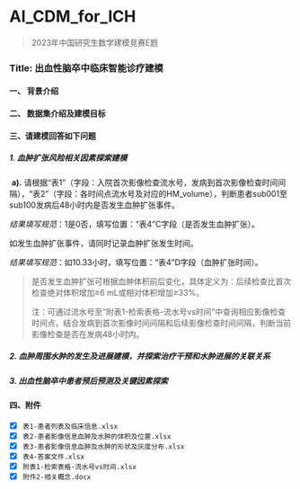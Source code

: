 # AI_CDM_for_ICH
> 2023年中国研究生数学建模竞赛E题

### Title: 出血性脑卒中临床智能诊疗建模

#### 一、 背景介绍



#### 二、 数据集介绍及建模目标

#### 三、请建模回答如下问题

##### 1. 血肿扩张风险相关因素探索建模

​       **a).**  请根据“表1”（字段：入院首次影像检查流水号，发病到首次影像检查时间间隔），“表2”（字段：各时间点流水号及对应的HM_volume），判断患者sub001至sub100发病后48小时内是否发生血肿扩张事件。



*结果填写规范*：1是0否，填写位置：“表4”C字段（是否发生血肿扩张）。

如发生血肿扩张事件，请同时记录血肿扩张发生时间。

*结果填写规范*：如10.33小时，填写位置：“表4”D字段（血肿扩张时间）。

> 是否发生血肿扩张可根据血肿体积前后变化，具体定义为：后续检查比首次检查绝对体积增加≥6 mL或相对体积增加≥33%。
>
> 注：可通过流水号至“附表1-检索表格-流水号vs时间”中查询相应影像检查时间点，结合发病到首次影像时间间隔和后续影像检查时间间隔，判断当前影像检查是否在发病48小时内。

##### 2. 血肿周围水肿的发生及进展建模，并探索治疗干预和水肿进展的关联关系

##### 3. 出血性脑卒中患者预后预测及关键因素探索

#### 四、附件

- [x] `表1-患者列表及临床信息.xlsx`
- [x] `表2-患者影像信息血肿及水肿的体积及位置.xlsx`
- [x] `表3-患者影像信息血肿及水肿的形状及灰度分布.xlsx`
- [x] `表4-答案文件.xlsx`
- [x] `附表1-检索表格-流水号vs时间.xlsx`
- [x] `附件2-相关概念.docx` 
